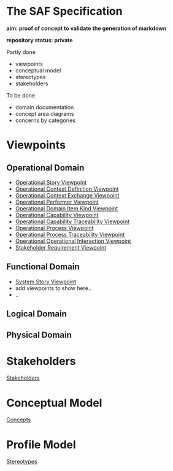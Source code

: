 # The SAF Specification
**aim: proof of concept to validate the generation of markdown**

**repository status: private**

Partly done
* viewpoints
* conceptual model
* stereotypes
* stakeholders

To be done
* domain documentation
* concept area diagrams
* concerns by categories

# Viewpoints
## Operational Domain
* [Operational Story Viewpoint](viewpoints/Operational-Story-Viewpoint.md)
* [Operational Context Definition Viewpoint](viewpoints/Operational-Context-Definition-Viewpoint.md)
* [Operational Context Exchange Viewpoint](viewpoints/Operational-Context-Exchange-Viewpoint.md)
* [Operational Performer Viewpoint](viewpoints/Operational-Performer-Viewpoint.md)
* [Operational Domain Item Kind Viewpoint](viewpoints/Operational-Domain-Item-Kind-Viewpoint.md)
* [Operational Capability Viewpoint](viewpoints/Operational-Capability-Viewpoint.md)
* [Operational Capability Traceability Viewpoint](viewpoints/Operational-Capability-Traceability-Viewpoint.md)
* [Operational Process Viewpoint](viewpoints/Operational-Process-Viewpoint.md)
* [Operational Process Traceability Viewpoint](viewpoints/Operational-Process-Traceability-Viewpoint.md)
* [Operational Operational Interaction Viewpoint](viewpoints/Operational-Interaction-Viewpoint.md)
* [Stakeholder Requirement Viewpoint](viewpoints/Stakeholder-Requirement-Viewpoint.md)
## Functional Domain
* [System Story Viewpoint](viewpoints/System-Story-Viewpoint.md)
* add viewpoints to show here..
* ..
## Logical Domain
## Physical Domain

# Stakeholders
[Stakeholders](stakeholders.md)

# Conceptual Model
[Concepts](concepts.md)

# Profile Model
[Stereotypes](stereotypes.md)
